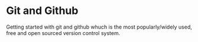 # Git and Github
Getting started with git and github whuch is the most popularly/widely used, free and open sourced version control system.
